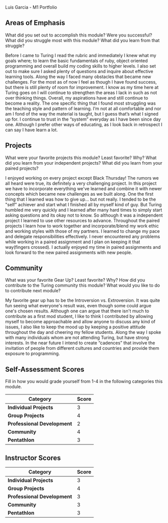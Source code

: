 Luis Garcia - M1 Portfolio


## Areas of Emphasis
What did you set out to accomplish this module? Were you successful?
What did you struggle most with this module? What did you learn from that struggle?

Before I came to Turing I read the rubric and immediately I knew what my goals where; to learn the basic fundamentals of ruby, object oriented programming and overall build my coding skills to higher levels. I also set out to make sure I asked plenty of questions and inquire about effective learning tools. Along the way I faced many obstacles that became new challenges. For the most as of now I feel as though I have found success, but there is still plenty of room for improvement. I know as my time here at Turing goes on I will continue to strengthen the areas I lack in such as not over thinking things. Overall, my aspirations have and still continue to become a reality.
The one specific thing that I found most struggling was the teaching style and pattern of learning. I’m not at all comfortable and nor am I fond of the way the material is taught, but I guess that’s what I signed up for. I continue to trust in the “system” everyday as I have been since day one. Although I prefer other ways of educating, as I look back in retrospect I can say I have learn a lot. 


## Projects
What were your favorite projects this module? Least favorite? Why?
What did you learn from your independent projects?
What did you learn from your paired projects?

I enjoyed working on every project except Black Thursday! The rumors we all heard were true, its definitely a very challenging project. In this project we have to incorporate everything we've learned and combine it with newer concepts which became new challenges as we built along. 
One the first thing that I learned was how to give up... but not really. I tended to be the "self" achiever and start what I finished all by myself kind of guy. But Turing humbled me very quickly and I learned after many hard times to simply start asking questions and its okay not to know. So although it was a independent project I learned to use other resources to advance. 
Throughout the paired projects I learn how to work together and incorporate/blend my work ethic and working styles with those of my partners. I learned to change my pace and delegate responsibilities effectively. I never encountered any problems while working in a paired assignment and I plan on keeping it that way(fingers crossed). I actually enjoyed my time in paired assignments and look forward to the new paired assignments with new people.


## Community
What was your favorite Gear Up? Least favorite? Why?
How did you contribute to the Turing community this module?
What would you like to do to contribute next module?

My favorite gear up has to be the Introversion vs. Extroversion. It was quite fun seeing what everyone's result was, even though some could argue one's chosen results. 
Although one can argue that there isn't much to contribute as a first mod student, I like to think I contributed by allowing myself to become approachable and allow anyone to discuss any kind of issues, I also like to keep the mood up by keeping a positive attitude throughout the day and cheering my fellow students. Along the way I spoke with many individuals whom are not attending Turing, but have strong interests. In the near future I intend to create “cadences” that involve the invitation of people from different cultures and countries and provide them exposure to programming. 


## Self-Assessment Scores

Fill in how you would grade yourself from 1-4 in the following categories this module.

| Category                     | Score |
| -----------------------------| ----- |
| **Individual Projects**      |   3   |
| **Group Projects**           |   4   |
| **Professional Development** |   2   |
| **Community**                |   4   |
| **Pentathlon**               |   3   |

## Instructor Scores

| Category                     | Score |
| -----------------------------| ----- |
| **Individual Projects**      |   3   |
| **Group Projects**           |   4   |
| **Professional Development** |   3   |
| **Community**                |   3   |
| **Pentathlon**               |   3   |








